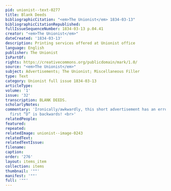 ```yaml
---
pid: unionist--text-0277
title: Blank Deeds
bibliographicCitation: "<em>The Unionist</em> 1834-03-13"
bibliographicCitationRepublished: 
fullIssueSequenceNumber: 1834-03-13 p.04.41
creator: "<em>The Unionist</em>"
dateCreated: '1834-03-13'
description: Printing services offered at Unionist office
language: English
publisher: The Unionist
IsPartOf: 
rights: https://creativecommons.org/publicdomain/mark/1.0/
source: "<em>The Unionist</em>"
subject: Advertisements; The Unionist; Miscellaneous Filler
type: Text
category: Unionist full issue 1834-03-13
articleType: 
volume: '1'
issue: '32'
transcription: BLANK DEEDS.
scholarlyNotes: 
commentary: 'Ironically/awkwardly, this short advertisement has an error in it: the
  first “D” is backwards! <br>'
relatedPeople: 
featured: 
repeated: 
relatedImage: unionist--image-0243
relatedText: 
relatedTextIssue: 
filename: 
caption: 
order: '276'
layout: items_item
collection: items
thumbnail: '""'
manifest: '""'
full: '""'
---
```


